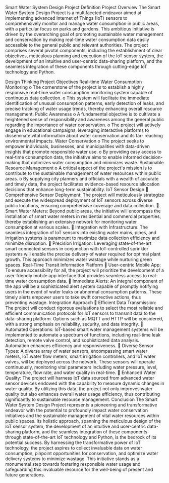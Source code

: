 Smart Water System Design Project
Definition
Project Overview
The Smart Water System Design Project is a multifaceted endeavor aimed at implementing
advanced Internet of Things (IoT) sensors to comprehensively monitor and manage water
consumption in public areas, with a particular focus on parks and gardens. This ambitious
initiative is driven by the overarching goal of promoting sustainable water management and
conservation by making real-time water consumption data easily accessible to the general public
and relevant authorities. The project comprises several pivotal components, including the
establishment of clear objectives, meticulous planning and execution of the IoT sensor system,
the development of an intuitive and user-centric data-sharing platform, and the seamless
integration of these components through cutting-edge IoT technology and Python.

Design Thinking
Project Objectives
Real-time Water Consumption Monitoring
o The cornerstone of the project is to establish a highly responsive real-time water
consumption monitoring system capable of continuous data collection.
o This system will facilitate the immediate identification of unusual consumption
patterns, early detection of leaks, and precise tracking of water usage trends,
thereby enhancing overall resource management.
Public Awareness
o A fundamental objective is to cultivate a heightened sense of responsibility and
awareness among the general public regarding the importance of water
conservation.
o The project will actively engage in educational campaigns, leveraging interactive
platforms to disseminate vital information about water conservation and its far-
reaching environmental impacts.
Water Conservation
o The project seeks to empower individuals, businesses, and municipalities with
data-driven insights that promote responsible water use.
o By providing easy access to real-time consumption data, the initiative aims to
enable informed decision-making that optimizes water consumption and
minimizes waste.
Sustainable Resource Management
o A critical aspect of the project's mission is to contribute to the sustainable
management of water resources within public areas.
o By supplying city planners and officials with a wealth of accurate and timely data,
the project facilitates evidence-based resource allocation decisions that enhance
long-term sustainability.
IoT Sensor Design
 Comprehensive Sensor Deployment: The project will meticulously strategize and
execute the widespread deployment of IoT sensors across diverse public locations,
ensuring comprehensive coverage and data collection.
 Smart Water Meters: Beyond public areas, the initiative will encompass the installation
of smart water meters in residential and commercial properties, thereby establishing an
extensive network for monitoring water consumption at various scales.
 Integration with Infrastructure: The seamless integration of IoT sensors into existing
water mains, pipes, and irrigation systems is paramount to maximize data collection
efficiency and minimize disruption.
 Precision Irrigation: Leveraging state-of-the-art smart connected sensors in conjunction
with IoT-controlled sprinkler systems will enable the precise delivery of water required
for optimal plant growth. This approach minimizes water wastage while nurturing green
spaces.
Real-Time Transit Information Platform
 User-centric Mobile App: To ensure accessibility for all, the project will prioritize the
development of a user-friendly mobile app interface that provides seamless access to real-
time water consumption data.
 Immediate Alerts: An integral component of the app will be a sophisticated alert system
capable of promptly notifying users in the event of water leaks or abnormal consumption
patterns. These timely alerts empower users to take swift corrective actions, thus
preventing wastage.
Integration Approach
 Efficient Data Transmission: The project will conduct rigorous evaluations to select the
most reliable and efficient communication protocols for IoT sensors to transmit data to
the data-sharing platform. Options such as MQTT and HTTP will be considered, with a
strong emphasis on reliability, security, and data integrity.
 Automated Operations: IoT-based smart water management systems will be
implemented to automate a spectrum of functions, including real-time leak detection,
remote valve control, and sophisticated data analysis. Automation enhances efficiency
and responsiveness.
 Diverse Sensor Types: A diverse array of water sensors, encompassing smart water
meters, IoT water flow meters, smart irrigation controllers, and IoT water valves, will be
deployed across the network. These sensors will operate continuously, monitoring vital
parameters including water pressure, level, temperature, flow rate, and water quality in
real-time.
 Enhanced Water Quality: The project will harness IoT data sourced from advanced
water sensor devices endowed with the capability to measure dynamic changes in water
quality. By utilizing this data, the project not only improves water quality but also
enhances overall water usage efficiency, thus contributing significantly to sustainable
resource management.
Conclusion
The Smart Water System Design Project represents a pioneering and transformative endeavor
with the potential to profoundly impact water conservation initiatives and the sustainable
management of vital water resources within public spaces. Its holistic approach, spanning the
meticulous design of the IoT sensor system, the development of an intuitive and user-centric
data-sharing platform, and the seamless integration of these components through state-of-the-art
IoT technology and Python, is the bedrock of its potential success. By harnessing the
transformative power of IoT technology, the project aspires to collect invaluable data on water
consumption, pinpoint opportunities for conservation, and optimize water delivery systems to
minimize wastage. This initiative stands as a monumental step towards fostering responsible
water usage and safeguarding this invaluable resource for the well-being of present and future
generations.
